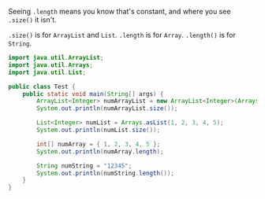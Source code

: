 Seeing `.length` means you know that's constant, and where you see `.size()` it isn't.

`.size()` is for `ArrayList` and `List`.
`.length` is for `Array`.
`.length()` is for `String`.

```java
import java.util.ArrayList;
import java.util.Arrays;
import java.util.List;

public class Test {
    public static void main(String[] args) {
        ArrayList<Integer> numArrayList = new ArrayList<Integer>(Arrays.asList(1, 2, 3, 4, 5));
        System.out.println(numArrayList.size());

        List<Integer> numList = Arrays.asList(1, 2, 3, 4, 5);
        System.out.println(numList.size());

        int[] numArray = { 1, 2, 3, 4, 5 };
        System.out.println(numArray.length);

        String numString = "12345";
        System.out.println(numString.length());
    }
}
```
